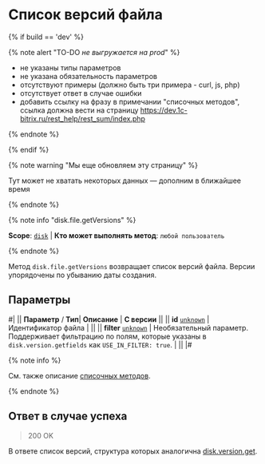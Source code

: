 # Список версий файла

{% if build == 'dev' %}

{% note alert "TO-DO _не выгружается на prod_" %}

- не указаны типы параметров
- не указана обязательность параметров
- отсутствуют примеры (должно быть три примера - curl, js, php)
- отсутствует ответ в случае ошибки
- добавить ссылку на фразу в примечании "списочных методов", ссылка должна вести на страницу https://dev.1c-bitrix.ru/rest_help/rest_sum/index.php


{% endnote %}

{% endif %}

{% note warning "Мы еще обновляем эту страницу" %}

Тут может не хватать некоторых данных — дополним в ближайшее время

{% endnote %}

{% note info "disk.file.getVersions" %}

**Scope**: [`disk`](../../scopes/permissions.md) | **Кто может выполнять метод**: `любой пользователь`

{% endnote %}

Метод `disk.file.getVersions` возвращает список версий файла. Версии упорядочены по убыванию даты создания.

## Параметры

#|
||  **Параметр** / **Тип**| **Описание** | **С версии** ||
|| **id**
[`unknown`](../../data-types.md) | Идентификатор файла | ||
|| **filter**
[`unknown`](../../data-types.md) | Необязательный параметр. Поддерживает фильтрацию по полям, которые указаны в `disk.version.getfields` как `USE_IN_FILTER: true`. | ||
|#

{% note info %}

Cм. также описание [списочных методов](.).

{% endnote %}

## Ответ в случае успеха

> 200 OK

В ответе список версий, структура которых аналогична [disk.version.get](../version/disk-version-get.md).
